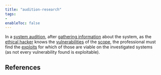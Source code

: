 ```yaml
---
title: "audition-research"
tags:
- 
enableToc: false
---
```


In a [system audition](notes/system-auditing.md), after [gathering information](notes/audition-reconnaissance.md) about the system, as the [ethical hacker](notes/ethical-hacking) knows the [vulnerabilities](notes/vulnerability.md) of the [scope](notes/test-scope.md), the professional must find the [exploits](notes/exploit.md) for which of those are viable on the investigated systems (as not every vulnerability found is exploitable).

## References
